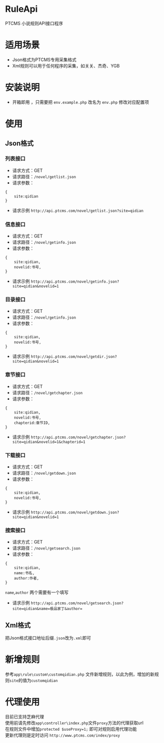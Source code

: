 # RuleApi 
PTCMS 小说规则API接口程序

# 适用场景
- Json格式为PTCMS专用采集格式
- Xml规则可以用于任何程序的采集，如关关、杰奇、YGB


# 安装说明
 - 开箱即用 ，只需要把 `env.example.php` 改名为 `env.php` 修改对应配置项
 
# 使用

## Json格式

### 列表接口
- 请求方式：GET
- 请求路径：`/novel/getlist.json`
- 请求参数：
```
{
    site:qidian
}
```
- 请求示例
`http://api.ptcms.com/novel/getlist.json?site=qidian`

### 信息接口
- 请求方式：GET
- 请求路径：`/novel/getinfo.json`
- 请求参数：
```
{
    site:qidian,
    novelid:书号,
}
```
- 请求示例
`http://api.ptcms.com/novel/getinfo.json?site=qidian&novelid=1`

### 目录接口
- 请求方式：GET
- 请求路径：`/novel/getinfo.json`
- 请求参数：
```
{
    site:qidian,
    novelid:书号,
}
```
- 请求示例
`http://api.ptcms.com/novel/getdir.json?site=qidian&novelid=1`

### 章节接口
- 请求方式：GET
- 请求路径：`/novel/getchapter.json`
- 请求参数：
```
{
    site:qidian,
    novelid:书号,
    chapterid:章节ID,
}
```
- 请求示例
`http://api.ptcms.com/novel/getchapter.json?site=qidian&novelid=1&chapterid=1`

### 下载接口
- 请求方式：GET
- 请求路径：`/novel/getdown.json`
- 请求参数：
```
{
    site:qidian,
    novelid:书号,
}
```
- 请求示例
`http://api.ptcms.com/novel/getdown.json?site=qidian&novelid=1`

### 搜索接口
- 请求方式：GET
- 请求路径：`/novel/getsearch.json`
- 请求参数：
```
{
    site:qidian,
    name:书名,
    author:作者,
}
```
`name`,`author` 两个需要有一个填写
- 请求示例
`http://api.ptcms.com/novel/getsearch.json?site=qidian&name=极品家丁&author=`
 
## Xml格式
把Json格式接口地址后缀`.json`改为`.xml`即可

# 新增规则
参考`app\rule\custom\customqidian.php` 文件新增规则，以此为例，增加的新规则`site`的值为`customqidian`

# 代理使用
目前已支持芝麻代理  
使用前请先修改`app\controller\index.php`文件`proxy`方法的代理获取url  
在规则文件中增加`protected $useProxy=1;` 即可对规则启用代理功能  
更新代理则是定时访问 `http://www.ptcms.com/index/proxy`    
